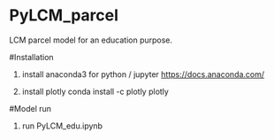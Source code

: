 # PyLCM_parcel
LCM parcel model for an education purpose. 

#Installation
1) install anaconda3 for python / jupyter
https://docs.anaconda.com/

2) install plotly
conda install -c plotly plotly

#Model run 
1) run PyLCM_edu.ipynb

